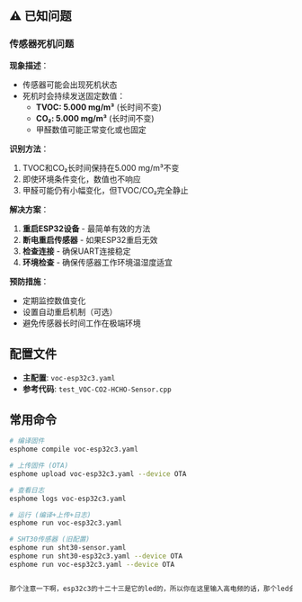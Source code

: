 
## ⚠️ 已知问题

### 传感器死机问题
**现象描述**：
- 传感器可能会出现死机状态
- 死机时会持续发送固定数值：
  - **TVOC: 5.000 mg/m³** (长时间不变)
  - **CO₂: 5.000 mg/m³** (长时间不变)
  - 甲醛数值可能正常变化或也固定

**识别方法**：
1. TVOC和CO₂长时间保持在5.000 mg/m³不变
2. 即使环境条件变化，数值也不响应
3. 甲醛可能仍有小幅变化，但TVOC/CO₂完全静止

**解决方案**：
1. **重启ESP32设备** - 最简单有效的方法
2. **断电重启传感器** - 如果ESP32重启无效
3. **检查连接** - 确保UART连接稳定
4. **环境检查** - 确保传感器工作环境温湿度适宜

**预防措施**：
- 定期监控数值变化
- 设置自动重启机制（可选）
- 避免传感器长时间工作在极端环境

## 配置文件
- **主配置**: `voc-esp32c3.yaml`
- **参考代码**: `test_VOC-CO2-HCHO-Sensor.cpp`

## 常用命令
```bash
# 编译固件
esphome compile voc-esp32c3.yaml

# 上传固件 (OTA)
esphome upload voc-esp32c3.yaml --device OTA

# 查看日志
esphome logs voc-esp32c3.yaml

# 运行 (编译+上传+日志)
esphome run voc-esp32c3.yaml

# SHT30传感器 (旧配置)
esphome run sht30-sensor.yaml
esphome run sht30-esp32c3.yaml --device OTA
esphome run voc-esp32c3.yaml --device OTA


那个注意一下啊，esp32c3的十二十三是它的led的，所以你在这里输入高电频的话，那个led会闪烁